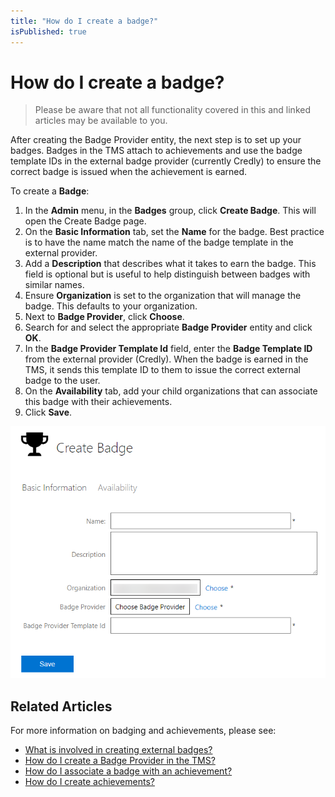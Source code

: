 ```yaml
---
title: "How do I create a badge?"
isPublished: true
---
```


# How do I create a badge?

> Please be aware that not all functionality covered in this and linked articles may be available to you.

After creating the Badge Provider entity, the next step is to set up your badges. Badges in the TMS attach to achievements and use the badge template IDs in the external badge provider (currently Credly) to ensure the correct badge is issued when the achievement is earned. 

To create a **Badge**:
1. In the **Admin** menu, in the **Badges** group, click **Create Badge**. This will open the Create Badge page.
1. On the **Basic Information** tab, set the **Name** for the badge. Best practice is to have the name match the name of the badge template in the external provider.
1. Add a **Description** that describes what it takes to earn the badge. This field is optional but is useful to help distinguish between badges with similar names.
1. Ensure **Organization** is set to the organization that will manage the badge. This defaults to your organization.
1. Next to **Badge Provider**, click **Choose**.
1. Search for and select the appropriate **Badge Provider** entity and click **OK**.
1. In the **Badge Provider Template Id** field, enter the **Badge Template ID** from the external provider (Credly). When the badge is earned in the TMS, it sends this template ID to them to issue the correct external badge to the user. 
1. On the **Availability** tab, add your child organizations that can associate this badge with their achievements.
1. Click **Save**.

![](/tms/images/create-badge-image.png)


## Related Articles

For more information on badging and achievements, please see:

- [What is involved in creating external badges?](badge-process.md)
- [How do I create a Badge Provider in the TMS?](create-badge-provider.md)
- [How do I associate a badge with an achievement?](associate-badge.md)
- [How do I create achievements?](create-achievements-to-motivate-learners.md)
